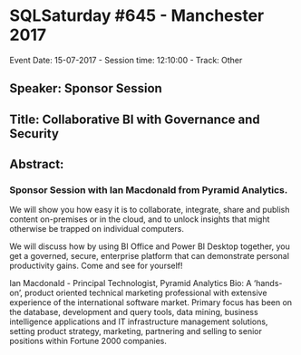 # SQLSaturday #645 - Manchester 2017
Event Date: 15-07-2017 - Session time: 12:10:00 - Track: Other
## Speaker: Sponsor Session
## Title: Collaborative BI with Governance and Security
## Abstract:
### Sponsor Session with Ian Macdonald from Pyramid Analytics.

We will show you how easy it is to collaborate, integrate, share and publish content on-premises or in the cloud, and to unlock insights that might otherwise be trapped on individual computers.

We will discuss how by using BI Office and Power BI Desktop together, you get a governed, secure, enterprise platform that can demonstrate personal productivity gains. Come and see for yourself!

Ian Macdonald -  Principal Technologist, Pyramid Analytics
Bio: A ‘hands-on’, product oriented technical marketing professional with extensive experience of the international software market. Primary focus has been on the database, development and query tools, data mining, business intelligence applications and IT infrastructure management solutions, setting product strategy, marketing, partnering and selling to senior positions within Fortune 2000 companies.
